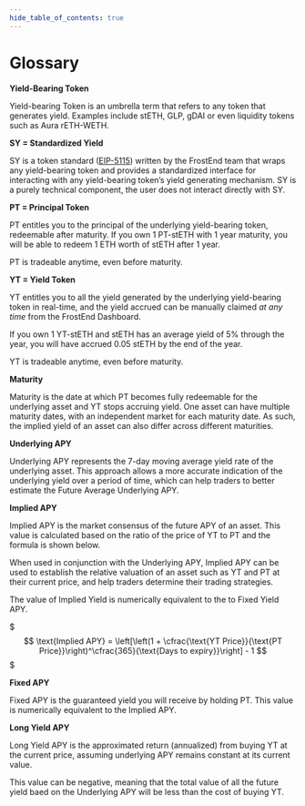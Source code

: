 ```yaml
---
hide_table_of_contents: true
---
```


# Glossary

**Yield-Bearing Token**

Yield-bearing Token is an umbrella term that refers to any token that generates yield. Examples include stETH, GLP, gDAI or even liquidity tokens such as Aura rETH-WETH.

**SY = Standardized Yield**

SY is a token standard ([EIP-5115](https://eips.ethereum.org/EIPS/eip-5115)) written by the FrostEnd team that wraps any yield-bearing token and provides a standardized interface for interacting with any yield-bearing token’s yield generating mechanism. SY is a purely technical component, the user does not interact directly with SY.

**PT = Principal Token**

PT entitles you to the principal of the underlying yield-bearing token, redeemable after maturity. If you own 1 PT-stETH with 1 year maturity, you will be able to redeem 1 ETH worth of stETH after 1 year.

PT is tradeable anytime, even before maturity.

**YT = Yield Token**

YT entitles you to all the yield generated by the underlying yield-bearing token in real-time, and the yield accrued can be manually claimed *at any time* from the FrostEnd Dashboard. 

If you own 1 YT-stETH and stETH has an average yield of 5% through the year, you will have accrued 0.05 stETH by the end of the year.

YT is tradeable anytime, even before maturity.

**Maturity**

Maturity is the date at which PT becomes fully redeemable for the underlying asset and YT stops accruing yield. One asset can have multiple maturity dates, with an independent market for each maturity date. As such, the implied yield of an asset can also differ across different maturities.

**Underlying APY**

Underlying APY represents the 7-day moving average yield rate of the underlying asset. This approach allows a more accurate indication of the underlying yield over a period of time, which can help traders to better estimate the Future Average Underlying APY.

**Implied APY**

Implied APY is the market consensus of the future APY of an asset. This value is calculated based on the ratio of the price of YT to PT and the formula is shown below. 

When used in conjunction with the Underlying APY, Implied APY can be used to establish the relative valuation of an asset such as YT and PT at their current price, and help traders determine their trading strategies.

The value of Implied Yield is numerically equivalent to the to Fixed Yield APY.

$$$
\text{Implied APY} = \left[\left(1 + \cfrac{\text{YT Price}}{\text{PT Price}}\right)^\cfrac{365}{\text{Days to expiry}}\right] - 1
$$$

**Fixed APY**

Fixed APY is the guaranteed yield you will receive by holding PT. This value is numerically equivalent to the Implied APY.

**Long Yield APY**

Long Yield APY is the approximated return (annualized) from buying YT at the current price, assuming underlying APY remains constant at its current value. 

This value can be negative, meaning that the total value of all the future yield baed on the Underlying APY will be less than the cost of buying YT.

